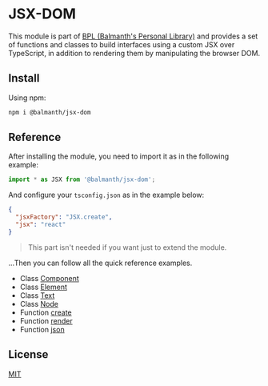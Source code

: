 # JSX-DOM

This module is part of [BPL (Balmanth's Personal Library)](https://github.com/topics/nodejs-bpl) and provides a set of functions and classes to build interfaces using a custom JSX over TypeScript, in addition to rendering them by manipulating the browser DOM.

## Install

Using npm:

```sh
npm i @balmanth/jsx-dom
```

## Reference

After installing the module, you need to import it as in the following example:

```ts
import * as JSX from '@balmanth/jsx-dom';
```

And configure your `tsconfig.json` as in the example below:

```json
{
  "jsxFactory": "JSX.create",
  "jsx": "react"
}
```

> This part isn't needed if you want just to extend the module.

...Then you can follow all the quick reference examples.

- Class [Component](./reference/component.md)
- Class [Element](./reference/element.md)
- Class [Text](./reference/text.md)
- Class [Node](./reference/node.md)
- Function [create](./reference/create.md)
- Function [render](./reference/render.md)
- Function [json](./reference/json.md)

## License

[MIT](https://balmante.eti.br)
